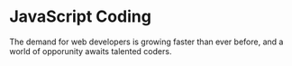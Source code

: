 # JavaScript Coding
The demand for web developers is growing faster than ever before, and a world of opporunity awaits talented coders.